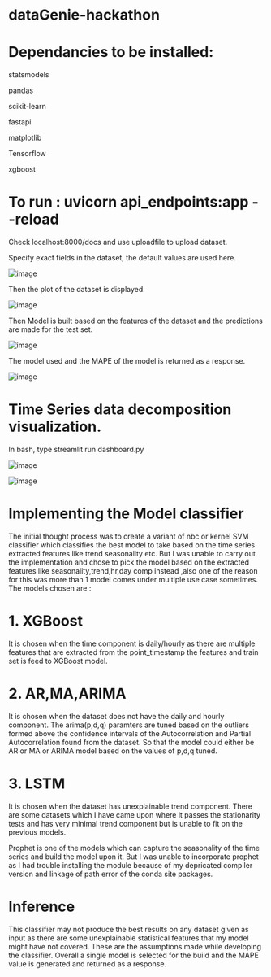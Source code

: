 # dataGenie-hackathon

# Dependancies to be installed:

statsmodels

pandas

scikit-learn

fastapi

matplotlib

Tensorflow

xgboost

# To run : uvicorn api_endpoints:app --reload

Check localhost:8000/docs and use uploadfile to upload dataset. 

Specify exact fields in the dataset, the default values are used here.

![image](https://user-images.githubusercontent.com/76225835/224533004-e9ccf005-20fb-400f-bdcb-333bad501038.png)


Then the plot of the dataset is displayed.


![image](https://user-images.githubusercontent.com/76225835/224532975-918d80b9-90e9-48d7-96da-de3525dd8e54.png)


Then Model is built based on the features of the dataset and the predictions are made for the test set.


![image](https://user-images.githubusercontent.com/76225835/224533111-2a7f2cb0-627b-45f5-9391-1737e9c2a76d.png)


The model used and the MAPE of the model is returned as a response.


![image](https://user-images.githubusercontent.com/76225835/224533163-30a47944-c565-488c-a1c4-900cae1ac854.png)


# Time Series data decomposition visualization.


In bash, type streamlit run dashboard.py


![image](https://user-images.githubusercontent.com/76225835/224566290-e08fbdac-21cf-4f44-a6f4-88364f2fb279.png)

![image](https://user-images.githubusercontent.com/76225835/224566317-13d9158b-54fc-4e65-a8a4-12c2583151fc.png)



# Implementing the Model classifier

The initial thought process was to create a variant of nbc or kernel SVM classifier which classifies the best model to take based on the 
time series extracted features like trend seasonality etc. But I was unable to carry out the implementation and chose to pick the model based on
the extracted features like seasonality,trend,hr,day comp instead ,also one of the reason for this was more than 1 model comes under multiple use case sometimes. The models chosen 
are :


# 1. XGBoost

It is chosen when the time component is daily/hourly as there are multiple features that are extracted from the point_timestamp the features and train set is feed to XGBoost model.


# 2. AR,MA,ARIMA

It is chosen when the dataset does not have the daily and hourly component. The arima(p,d,q) paramters are tuned based on the outliers formed above the confidence intervals of the Autocorrelation and Partial Autocorrelation found from the dataset. So that the model could either be AR or MA or ARIMA model based on the values of p,d,q tuned.

# 3. LSTM

It is chosen when the dataset has unexplainable trend component. There are some datasets which I have came upon where it passes the stationarity tests and has very minimal trend component but is unable to fit on the previous models.

Prophet is one of the models which can capture the seasonality of the time series and build the model upon it. But I was unable to incorporate prophet as I had trouble installing the module because of my depricated compiler version and linkage of path error of the conda site packages.



# Inference
This classifier may not produce the best results on any dataset given as input as there are some unexplainable statistical features that my model might have not covered. These are the assumptions made while developing the classifier. Overall a single model is selected for the build and the MAPE value is generated and returned as a response.
